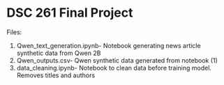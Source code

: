 # DSC 261 Final Project
Files:
1. Qwen_text_generation.ipynb- Notebook generating news article synthetic data from Qwen 2B
2. Qwen_outputs.csv- Qwen synthetic data generated from notebook (1)
3. data_cleaning.ipynb- Notebook to clean data before training model. Removes titles and authors
